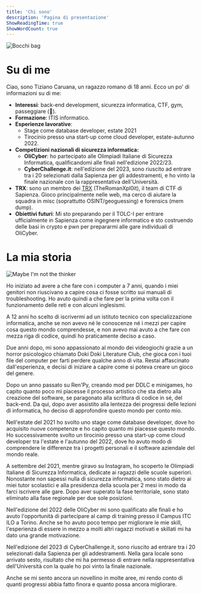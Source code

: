 ```yaml
---
title: 'Chi sono'
description: 'Pagina di presentazione'
ShowReadingTime: true
ShowWordCount: true
---
```


![Bocchi bag](/bocchi-bag.png)

# Su di me

Ciao, sono Tiziano Caruana, un ragazzo romano di 18 anni. Ecco un po' di informazioni su di me:

- **Interessi**: back-end development, sicurezza informatica, CTF, gym, passeggiare (👴).
- **Formazione**: ITIS informatico.
- **Esperienze lavorative**: 
  - Stage come database developer, estate 2021
  - Tirocinio presso una start-up come cloud developer, estate-autunno 2022.
- **Competizioni nazionali di sicurezza informatica:**
    - **OliCyber**: ho partecipato alle Olimpiadi Italiane di Sicurezza Informatica, qualificandomi alle finali nell'edizione 2022/23.
    - **CyberChallenge.it**: nell'edizione del 2023, sono riuscito ad entrare tra i 20 selezionati dalla Sapienza per gli addestramenti, e ho vinto la finale nazionale con la rappresentativa dell'Università.
- **TRX**: sono un membro dei [TRX](https://theromanxpl0it.github.io/) (TheRomanXpl0it), il team di CTF di Sapienza. Gioco principalmente nelle web, ma cerco di aiutare la squadra in misc (soprattutto OSINT/geoguessing) e forensics (mem dump).
- **Obiettivi futuri**: Mi sto preparando per il TOLC-I per entrare ufficialmente in Sapienza come ingegnere informatico e sto costruendo delle basi in crypto e pwn per prepararmi alle gare individuali di OliCyber.

# La mia storia

![Maybe I'm not the thinker](https://media.tenor.com/kOJnwQX83BQAAAAd/bro-thinks-hes-the-thinker-bro-thinking.gif)

Ho iniziato ad avere a che fare con i computer a 7 anni, quando i miei genitori non riuscivano a capire cosa ci fosse scritto sui manuali di troubleshooting. Ho avuto quindi a che fare per la prima volta con il funzionamento delle reti e con alcuni inglesismi.

A 12 anni ho scelto di iscrivermi ad un istituto tecnico con specializzazione informatica, anche se non avevo né le conoscenze né i mezzi per capire cosa questo mondo comprendesse, e non avevo mai avuto a che fare con mezza riga di codice, quindi ho praticamente deciso a caso.

Due anni dopo, mi sono appassionato al mondo dei videogiochi grazie a un horror psicologico chiamato Doki Doki Literature Club, che gioca con i tuoi file del computer per farti perdere qualche anno di vita. Restai affascinato dall'esperienza, e decisi di iniziare a capire come si poteva creare un gioco del genere.

Dopo un anno passato su Ren'Py, creando mod per DDLC e minigames, ho capito quanto poco mi piacesse il processo artistico che sta dietro alla creazione del software, se paragonato alla scrittura di codice in sé, del back-end. Da qui, dopo aver assistito alla lentezza dei progressi delle lezioni di informatica, ho deciso di approfondire questo mondo per conto mio.

Nell'estate del 2021 ho svolto uno stage come database developer, dove ho acquisito nuove competenze e ho capito quanto mi piacesse questo mondo. Ho successivamente svolto un tirocinio presso una start-up come cloud developer tra l'estate e l'autunno del 2022, dove ho avuto modo di comprendere le differenze tra i progetti personali e il software aziendale del mondo reale.

A settembre del 2021, mentre giravo su Instagram, ho scoperto le Olimpiadi Italiane di Sicurezza Informatica, dedicate ai ragazzi delle scuole superiori. Nonostante non sapessi nulla di sicurezza informatica, sono stato dietro ai miei tutor scolastici e alla presidenza della scuola per 2 mesi in modo da farci iscrivere alle gare. Dopo aver superato la fase territoriale, sono stato eliminato alla fase regionale per due sole posizioni.

Nell'edizione del 2022 delle OliCyber mi sono qualificato alle finali e ho avuto l'opportunità di partecipare al camp di training presso il Campus ITC ILO a Torino. Anche se ho avuto poco tempo per migliorare le mie skill, l'esperienza di essere in mezzo a molti altri ragazzi motivati e skillati mi ha dato una grande motivazione.

Nell'edizione del 2023 di CyberChallenge.it, sono riuscito ad entrare tra i 20 selezionati dalla Sapienza per gli addestramenti. Nella gara locale sono arrivato sesto, risultato che mi ha permesso di entrare nella rappresentativa dell'Università con la quale ho poi vinto la finale nazionale.

Anche se mi sento ancora un novellino in molte aree, mi rendo conto di quanti progressi abbia fatto finora e quanto possa ancora migliorare.